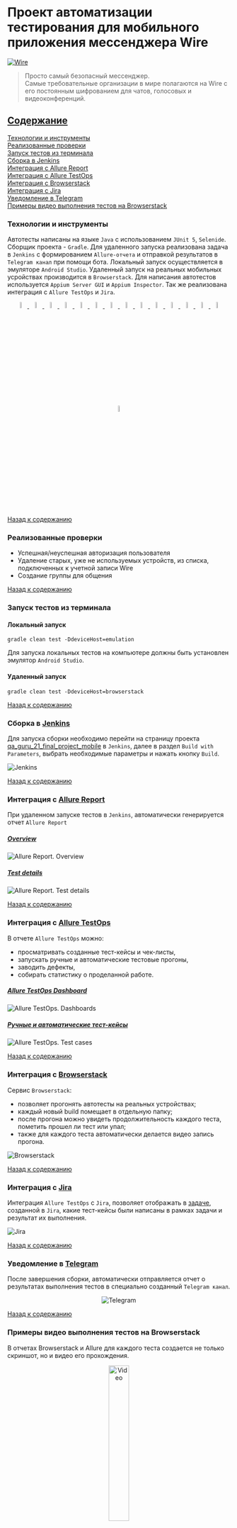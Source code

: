 # Проект автоматизации тестирования для мобильного приложения мессенджера Wire

<a href="https://www.wire.com/">
  <img title="Wire" src="src/test/resources/icons/logo.png" alt="Wire">
</a>

> Просто самый безопасный мессенджер.  
> Самые требовательные организации в мире полагаются на Wire с его постоянным шифрованием для чатов, голосовых и видеоконференций.

## [Содержание](#Содержание)
[Технологии и инструменты](#Технологии-и-инструменты)  
[Реализованные проверки](#Реализованные-проверки)  
[Запуск тестов из терминала](#Запуск-тестов-из-терминала)  
[Сборка в Jenkins](#Сборка-в-Jenkins)   
[Интеграция с Allure Report](#Интеграция-с-Allure-Report)  
[Интеграция с Allure TestOps](#Интеграция-с-Allure-TestOps)  
[Интеграция с Browserstack](#Интеграция-с-Browserstack)  
[Интеграция с Jira](#Интеграция-с-Jira)  
[Уведомление в Telegram](#Уведомление-в-Telegram)  
[Примеры видео выполнения тестов на Browserstack](#Примеры-видео-выполнения-тестов-на-Browserstack)


### Технологии и инструменты

Автотесты написаны на языке `Java` с использованием `JUnit 5`, `Selenide`. Сборщик проекта - `Gradle`. Для удаленного
запуска реализована задача в `Jenkins` с формированием `Allure-отчета` и отправкой результатов в `Telegram канал` при
помощи бота. Локальный запуск осуществляется в эмуляторе `Android Studio`. Удаленный запуск на реальных мобильных
усройствах производится в `Browserstack`. Для написания автотестов используется `Appium Server GUI`
и `Appium Inspector`. Так же реализована интеграция с `Allure TestOps` и `Jira`.

<p align="center">
    <a href="https://www.java.com/">
      <img width="6%" title="Java" src="src/test/resources/icons/java-original.svg" alt="java">
    </a>
    <a href="https://www.jetbrains.com/">
      <img width="6%" title="IntelliJ IDEA" src="src/test/resources/icons/Idea.svg" alt="IntelliJ IDEA">
    </a>
    <a href="https://gradle.org/">
      <img width="6%" title="Gradle" src="src/test/resources/icons/gradle-plain.svg" alt="Gradle">
    </a>
    <a href="https://junit.org/junit5/">
      <img width="6%" title="JUnit5" src="src/test/resources/icons/Junit5.svg" alt="JUnit5">
    </a>
    <a href="https://github.com/">
      <img width="6%" title="GitHub" src="src/test/resources/icons/github-mark-white.svg" alt="GitHub">
    </a>
    <a href="https://selenide.org/">
      <img width="6%" title="Selenide" src="src/test/resources/icons/Selenide.svg" alt="Selenide">
    </a>
    <a href="https://developer.android.com/studio">
      <img width="6%" title="Android Studio" src="src/test/resources/icons/Android_Studio.png" alt="Android Studio">
    </a>
    <a href="https://appium.io/">
      <img width="6%" title="Appium" src="src/test/resources/icons/appium.svg" alt="Appium">
    </a>
    <a href="https://github.com/appium/appium-inspector">
      <img width="6%" title="Appium Inspector" src="src/test/resources/icons/appium_inspector.png" alt="Appium Inspector">
    </a>
    <a href="https://www.browserstack.com/">
      <img width="6%" title="Browserstack" src="src/test/resources/icons/Browserstack.svg" alt="Browserstack">
    </a>
    <a href="https://qameta.io/allure-report/">
      <img width="6%" title="Allure Report" src="src/test/resources/icons/Allure.svg" alt="Allure Report">
    </a>
    <a href="https://www.jenkins.io/">
      <img width="6%" title="Jenkins" src="src/test/resources/icons/jenkins-original.svg" alt="Jenkins">
    </a>
    <a href="https://telegram.org/">
      <img width="6%" title="Telegram" src="src/test/resources/icons/Telegram.svg" alt="Telegram">
    </a>
    <a href="https://qameta.io/">
      <img width="6%" title="Allure TestOps" src="src/test/resources/icons/Allure_TO.svg" alt="Allure TestOps">
    </a>
    <a href="https://www.atlassian.com/software/jira">
      <img width="6%" title="Jira" src="src/test/resources/icons/Jira.svg" alt="Jira">
    </a>
</p>

[Назад к содержанию](#Содержание)

### Реализованные проверки
- Успешная/неуспешная авторизация пользователя
- Удаление старых, уже не используемых устройств, из списка, подключенных к учетной записи Wire
- Создание группы для общения

[Назад к содержанию](#Содержание)

### Запуск тестов из терминала

#### Локальный запуск

`gradle clean test -DdeviceHost=emulation`

Для запуска локальных тестов на компьютере должны быть установлен эмулятор `Android Studio`.

#### Удаленный запуск

`gradle clean test -DdeviceHost=browserstack`

[Назад к содержанию](#Содержание)

### Сборка в [Jenkins](https://jenkins.autotests.cloud/job/qa_guru_21_final_project_mobile/)
Для запуска сборки необходимо перейти на страницу проекта [qa_guru_21_final_project_mobile](https://jenkins.autotests.cloud/job/qa_guru_21_final_project_mobile/)
в `Jenkins`, далее в раздел `Build with Parameters`, выбрать необходимые параметры и нажать
кнопку `Build`.

<img title="Jenkins" src="src/test/resources/screenshorts/006-jenkins.png" alt="Jenkins">

[Назад к содержанию](#Содержание)

### Интеграция с [Allure Report](https://jenkins.autotests.cloud/job/qa_guru_21_final_project_mobile/allure/)
При удаленном запуске тестов в `Jenkins`, автоматически генерируется отчет `Allure Report`

##### [Overview](https://jenkins.autotests.cloud/job/qa_guru_21_final_project_mobile/allure/#)

<img title="Allure Report" src="src/test/resources/screenshorts/004-allureReport.png" alt="Allure Report. Overview">

##### [Test details](https://jenkins.autotests.cloud/job/qa_guru_21_final_project_mobile/allure/#behaviors/7f547f5110b277a0267f688d919be626/eea69086d2f9ea02/)

<img title="Allure Report" src="src/test/resources/screenshorts/008-allureReport.png" alt="Allure Report. Test details">

[Назад к содержанию](#Содержание)

### Интеграция с [Allure TestOps](https://allure.autotests.cloud/project/3766/test-cases/27033?treeId=0)

В отчете `Allure TestOps` можно:

- просматривать созданные тест-кейсы и чек-листы,
- запускать ручные и автоматические тестовые прогоны,
- заводить дефекты,
- собирать статистику о проделанной работе.

##### [Allure TestOps Dashboard](https://allure.autotests.cloud/project/3766/dashboards)

<img title="Allure TestOps" src="src/test/resources/screenshorts/009-testOps_dashboards.png" alt="Allure TestOps. Dashboards">

##### [Ручные и автоматические тест-кейсы](https://allure.autotests.cloud/project/3766/test-cases/27034?treeId=0)

<img title="Allure TestOps" src="src/test/resources/screenshorts/010-testOps_testCase.png" alt="Allure TestOps. Test cases">

[Назад к содержанию](#Содержание)

### Интеграция с [Browserstack](https://www.browserstack.com/)

Сервис `Browserstack`:
- позволяет прогонять автотесты на реальных устройствах;
- каждый новый build помещает в отдельную папку;
- после прогона можно увидеть продолжительность каждого теста, пометить прошел ли тест или упал;
- также для каждого теста автоматически делается видео запись прогона.  
  
<img title="Browserstack" src="src/test/resources/screenshorts/012-browserstack.png" alt="Browserstack">

[Назад к содержанию](#Содержание)

### Интеграция с [Jira](https://jira.autotests.cloud/browse/HOMEWORK-945)

Интеграция `Allure TestOps` с `Jira`, позволяет отображать в [задаче](https://jira.autotests.cloud/browse/HOMEWORK-945),
созданной в `Jira`, какие тест-кейсы были написаны в рамках задачи и результат их выполнения.

<img title="Jira" src="src/test/resources/screenshorts/011-jira.png" alt="Jira">

[Назад к содержанию](#Содержание)

### Уведомление в [Telegram](https://t.me/mobiletests)

После завершения сборки, автоматически отправляется отчет о результатах выполнения тестов в специально созданный `Telegram канал`.

<p align="center">
    <img title="Telegram" src="src/test/resources/screenshorts/005-telegram.png" alt="Telegram">
</p>

[Назад к содержанию](#Содержание)

### Примеры видео выполнения тестов на Browserstack

В отчетах Browserstack и Allure для каждого теста создается не только скриншот, но и видео его прохождения.

<p align="center">
    <img width="30%" title="Video" src="src/test/resources/screenshorts/delete_device.gif" alt="Video">
</p>

[Назад к содержанию](#Содержание)